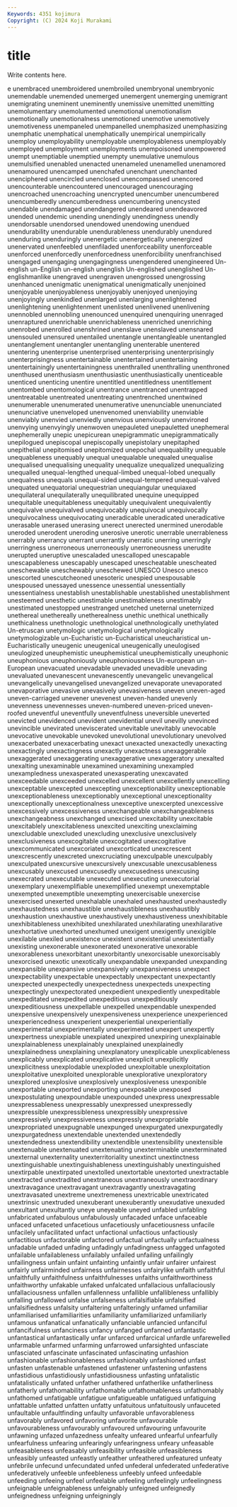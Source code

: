 ```yaml
---
Keywords: 4351 kojimura
Copyright: (C) 2024 Koji Murakami
---
```


# title

Write contents here.



e unembraced unembroidered unembroiled
unembryonal unembryonic unemendable unemended unemerged unemergent unemerging unemigrant unemigrating uneminent
uneminently unemissive unemitted unemitting unemolumentary unemolumented unemotional unemotionalism unemotionally unemotionalness
unemotioned unemotive unemotively unemotiveness unempaneled unempanelled unemphasized unemphasizing unemphatic unemphatical
unemphatically unempirical unempirically unemploy unemployability unemployable unemployableness unemployably unemployed unemployment
unemployments unempoisoned unempowered unempt unemptiable unemptied unempty unemulative unemulous unemulsified
unenabled unenacted unenameled unenamelled unenamored unenamoured unencamped unenchafed unenchant unenchanted
unenciphered unencircled unenclosed unencompassed unencored unencounterable unencountered unencouraged unencouraging unencroached
unencroaching unencrypted unencumber unencumbered unencumberedly unencumberedness unencumbering unencysted unendable unendamaged
unendangered unendeared unendeavored unended unendemic unending unendingly unendingness unendly unendorsable
unendorsed unendowed unendowing unendued unendurability unendurable unendurableness unendurably unendured unenduring
unenduringly unenergetic unenergetically unenergized unenervated unenfeebled unenfiladed unenforceability unenforceable unenforced
unenforcedly unenforcedness unenforcibility unenfranchised unengaged unengaging unengagingness unengendered unengineered Un-english
un-English un-english unenglish Un-englished unenglished Un-englishmanlike unengraved unengraven unengrossed unengrossing
unenhanced unenigmatic unenigmatical unenigmatically unenjoined unenjoyable unenjoyableness unenjoyably unenjoyed unenjoying
unenjoyingly unenkindled unenlarged unenlarging unenlightened unenlightening unenlightenment unenlisted unenlivened unenlivening
unennobled unennobling unenounced unenquired unenquiring unenraged unenraptured unenrichable unenrichableness unenriched
unenriching unenrobed unenrolled unenshrined unenslave unenslaved unensnared unensouled unensured unentailed
unentangle unentangleable unentangled unentanglement unentangler unentangling unenterable unentered unentering unenterprise
unenterprised unenterprising unenterprisingly unenterprisingness unentertainable unentertained unentertaining unentertainingly unentertainingness unenthralled
unenthralling unenthroned unenthused unenthusiasm unenthusiastic unenthusiastically unenticeable unenticed unenticing unentire
unentitled unentitledness unentitlement unentombed unentomological unentrance unentranced unentrapped unentreatable unentreated
unentreating unentrenched unentwined unenumerable unenumerated unenumerative unenunciable unenunciated unenunciative unenveloped
unenvenomed unenviability unenviable unenviably unenvied unenviedly unenvious unenviously unenvironed unenvying
unenvyingly unenwoven unepauleted unepauletted unephemeral unephemerally unepic unepicurean unepigrammatic unepigrammatically
unepilogued unepiscopal unepiscopally unepistolary unepitaphed unepithelial unepitomised unepitomized unepochal unequability
unequable unequableness unequably unequal unequalable unequaled unequalise unequalised unequalising unequality
unequalize unequalized unequalizing unequalled unequal-lengthed unequal-limbed unequal-lobed unequally unequalness unequals
unequal-sided unequal-tempered unequal-valved unequated unequatorial unequestrian unequiangular unequiaxed unequilateral unequilaterally
unequilibrated unequine unequipped unequitable unequitableness unequitably unequivalent unequivalently unequivalve unequivalved
unequivocably unequivocal unequivocally unequivocalness unequivocating uneradicable uneradicated uneradicative unerasable unerased
unerasing unerect unerected unermined unerodable uneroded unerodent uneroding unerosive unerotic
unerrable unerrableness unerrably unerrancy unerrant unerrantly unerratic unerring unerringly unerringness
unerroneous unerroneously unerroneousness unerudite unerupted uneruptive unescaladed unescalloped unescapable unescapableness
unescapably unescaped unescheatable unescheated uneschewable uneschewably uneschewed UNESCO Unesco unesco
unescorted unescutcheoned unesoteric unespied unespousable unespoused unessayed unessence unessential unessentially
unessentialness unestablish unestablishable unestablished unestablishment unesteemed unesthetic unestimable unestimableness unestimably
unestimated unestopped unestranged unetched uneternal uneternized unethereal unethereally unetherealness unethic
unethical unethically unethicalness unethnologic unethnological unethnologically unethylated Un-etruscan unetymologic unetymological
unetymologically unetymologizable un-Eucharistic un-Eucharistical uneucharistical un-Eucharistically uneugenic uneugenical uneugenically uneulogised
uneulogized uneuphemistic uneuphemistical uneuphemistically uneuphonic uneuphonious uneuphoniously uneuphoniousness Un-european un-European
unevacuated unevadable unevaded unevadible unevading unevaluated unevanescent unevanescently unevangelic unevangelical
unevangelically unevangelised unevangelized unevaporate unevaporated unevaporative unevasive unevasively unevasiveness uneven
uneven-aged uneven-carriaged unevener unevenest uneven-handed unevenly unevenness unevennesses uneven-numbered uneven-priced
uneven-roofed uneventful uneventfully uneventfulness uneversible uneverted unevicted unevidenced unevident unevidential
unevil unevilly unevinced unevincible unevirated uneviscerated unevitable unevitably unevocable unevocative
unevokable unevoked unevolutional unevolutionary unevolved unexacerbated unexacerbating unexact unexacted unexactedly
unexacting unexactingly unexactingness unexactly unexactness unexaggerable unexaggerated unexaggerating unexaggerative unexaggeratory
unexalted unexalting unexaminable unexamined unexamining unexampled unexampledness unexasperated unexasperating unexcavated
unexceedable unexceeded unexcelled unexcellent unexcellently unexcelling unexceptable unexcepted unexcepting unexceptionability
unexceptionable unexceptionableness unexceptionably unexceptional unexceptionality unexceptionally unexceptionalness unexceptive unexcerpted unexcessive
unexcessively unexcessiveness unexchangeable unexchangeableness unexchangeabness unexchanged unexcised unexcitability unexcitable unexcitablely
unexcitableness unexcited unexciting unexclaiming unexcludable unexcluded unexcluding unexclusive unexclusively unexclusiveness
unexcogitable unexcogitated unexcogitative unexcommunicated unexcoriated unexcorticated unexcrescent unexcrescently unexcreted unexcruciating
unexculpable unexculpably unexculpated unexcursive unexcursively unexcusable unexcusableness unexcusably unexcused unexcusedly
unexcusedness unexcusing unexecrated unexecutable unexecuted unexecuting unexecutorial unexemplary unexemplifiable unexemplified
unexempt unexemptable unexempted unexemptible unexempting unexercisable unexercise unexercised unexerted unexhalable
unexhaled unexhausted unexhaustedly unexhaustedness unexhaustible unexhaustibleness unexhaustibly unexhaustion unexhaustive unexhaustively
unexhaustiveness unexhibitable unexhibitableness unexhibited unexhilarated unexhilarating unexhilarative unexhortative unexhorted unexhumed
unexigent unexigently unexigible unexilable unexiled unexistence unexistent unexistential unexistentially unexisting
unexonerable unexonerated unexonerative unexorable unexorableness unexorbitant unexorbitantly unexorcisable unexorcisably unexorcised
unexotic unexotically unexpandable unexpanded unexpanding unexpansible unexpansive unexpansively unexpansiveness unexpect
unexpectability unexpectable unexpectably unexpectant unexpectantly unexpected unexpectedly unexpectedness unexpecteds unexpecting
unexpectingly unexpectorated unexpedient unexpediently unexpeditable unexpeditated unexpedited unexpeditious unexpeditiously unexpeditiousness
unexpellable unexpelled unexpendable unexpended unexpensive unexpensively unexpensiveness unexperience unexperienced unexperiencedness
unexperient unexperiential unexperientially unexperimental unexperimentally unexperimented unexpert unexpertly unexpertness unexpiable
unexpiated unexpired unexpiring unexplainable unexplainableness unexplainably unexplained unexplainedly unexplainedness unexplaining
unexplanatory unexplicable unexplicableness unexplicably unexplicated unexplicative unexplicit unexplicitly unexplicitness unexplodable
unexploded unexploitable unexploitation unexploitative unexploited unexplorable unexplorative unexploratory unexplored unexplosive
unexplosively unexplosiveness unexponible unexportable unexported unexporting unexposable unexposed unexpostulating unexpoundable
unexpounded unexpress unexpressable unexpressableness unexpressably unexpressed unexpressedly unexpressible unexpressibleness unexpressibly
unexpressive unexpressively unexpressiveness unexpressly unexpropriable unexpropriated unexpugnable unexpunged unexpurgated unexpurgatedly
unexpurgatedness unextendable unextended unextendedly unextendedness unextendibility unextendible unextensibility unextensible unextenuable
unextenuated unextenuating unexterminable unexterminated unexternal unexternality unexterritoriality unextinct unextinctness unextinguishable
unextinguishableness unextinguishably unextinguished unextirpable unextirpated unextolled unextortable unextorted unextractable unextracted
unextradited unextraneous unextraneously unextraordinary unextravagance unextravagant unextravagantly unextravagating unextravasated unextreme
unextremeness unextricable unextricated unextrinsic unextruded unexuberant unexuberantly unexudative unexuded unexultant
unexultantly uneye uneyeable uneyed unfabled unfabling unfabricated unfabulous unfabulously unfacaded
unface unfaceable unfaced unfaceted unfacetious unfacetiously unfacetiousness unfacile unfacilely unfacilitated
unfact unfactional unfactious unfactiously unfactitious unfactorable unfactored unfactual unfactually unfactualness
unfadable unfaded unfading unfadingly unfadingness unfagged unfagoted unfailable unfailableness unfailably
unfailed unfailing unfailingly unfailingness unfain unfaint unfainting unfaintly unfair unfairer
unfairest unfairly unfairminded unfairness unfairnesses unfairylike unfaith unfaithful unfaithfully unfaithfulness
unfaithfulnesses unfaiths unfaithworthiness unfaithworthy unfakable unfaked unfalcated unfallacious unfallaciously unfallaciousness
unfallen unfallenness unfallible unfallibleness unfallibly unfalling unfallowed unfalse unfalseness unfalsifiable
unfalsified unfalsifiedness unfalsity unfaltering unfalteringly unfamed unfamiliar unfamiliarised unfamiliarities unfamiliarity
unfamiliarized unfamiliarly unfamous unfanatical unfanatically unfanciable unfancied unfanciful unfancifulness unfanciness
unfancy unfanged unfanned unfantastic unfantastical unfantastically unfar unfarced unfarcical unfardle
unfarewelled unfarmable unfarmed unfarming unfarrowed unfarsighted unfasciate unfasciated unfascinate unfascinated
unfascinating unfashion unfashionable unfashionableness unfashionably unfashioned unfast unfasten unfastenable unfastened
unfastener unfastening unfastens unfastidious unfastidiously unfastidiousness unfasting unfatalistic unfatalistically unfated
unfather unfathered unfatherlike unfatherliness unfatherly unfathomability unfathomable unfathomableness unfathomably unfathomed
unfatigable unfatigue unfatigueable unfatigued unfatiguing unfattable unfatted unfatten unfatty unfatuitous
unfatuitously unfauceted unfaultable unfaultfinding unfaulty unfavorable unfavorableness unfavorably unfavored unfavoring
unfavorite unfavourable unfavourableness unfavourably unfavoured unfavouring unfavourite unfawning unfazed unfazedness
unfealty unfeared unfearful unfearfully unfearfulness unfearing unfearingly unfearingness unfeary unfeasable
unfeasableness unfeasably unfeasibility unfeasible unfeasibleness unfeasibly unfeasted unfeastly unfeather unfeathered
unfeatured unfeaty unfebrile unfecund unfecundated unfed unfederal unfederated unfederative unfederatively
unfeeble unfeebleness unfeebly unfeed unfeedable unfeeding unfeeing unfeel unfeelable unfeeling
unfeelingly unfeelingness unfeignable unfeignableness unfeignably unfeigned unfeignedly unfeignedness unfeigning unfeigningly
